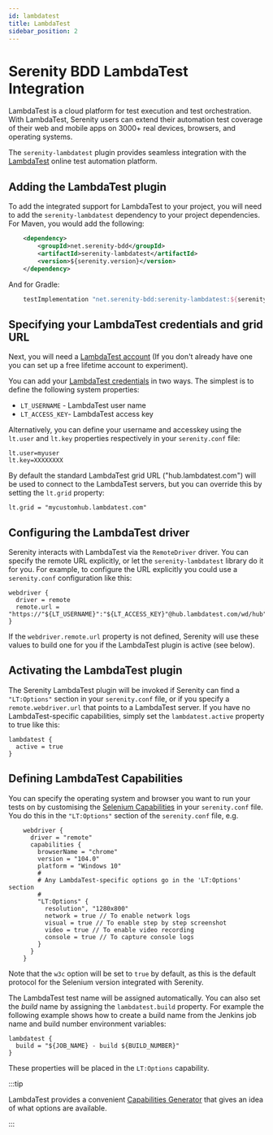 ```yaml
---
id: lambdatest
title: LambdaTest
sidebar_position: 2
---
```

# Serenity BDD LambdaTest Integration

LambdaTest is a cloud platform for test execution and test orchestration. With LambdaTest, Serenity users can extend their automation test coverage of their web and mobile apps on 3000+ real devices, browsers, and operating systems.

The `serenity-lambdatest` plugin provides seamless integration with the [LambdaTest](https://www.lambdatest.com/) online test automation platform. 

## Adding the LambdaTest plugin

To add the integrated support for LambdaTest to your project, you will need to add the `serenity-lambdatest` dependency to your project dependencies. For Maven, you would add the following:
```xml
    <dependency>
        <groupId>net.serenity-bdd</groupId>
        <artifactId>serenity-lambdatest</artifactId>
        <version>${serenity.version}</version>
    </dependency>
```

And for Gradle:
```groovy
    testImplementation "net.serenity-bdd:serenity-lambdatest:${serenityVersion}"
```

## Specifying your LambdaTest credentials and grid URL
Next, you will need a [LambdaTest account](https://accounts.lambdatest.com/register) (If you don't already have one you can set up a free lifetime account to experiment). 

You can add your [LambdaTest credentials](https://www.lambdatest.com/support/docs/using-environment-variables-for-authentication-credentials/) in two ways. The simplest is to define the following system properties:
* `LT_USERNAME` - LambdaTest user name
* `LT_ACCESS_KEY`- LambdaTest access key

Alternatively, you can define your username and accesskey using the `lt.user` and `lt.key` properties respectively in your `serenity.conf` file:

```hocon
lt.user=myuser
lt.key=XXXXXXXX
```

By default the standard LambdaTest grid URL ("hub.lambdatest.com") will be used to connect to the LambdaTest servers, but you can override this by setting the `lt.grid` property:

```hocon
lt.grid = "mycustomhub.lambdatest.com"
```

## Configuring the LambdaTest driver

Serenity interacts with LambdaTest via the `RemoteDriver` driver. You can specify the remote URL explicitly, or let the `serenity-lambdatest` library do it for you. For example, to configure the URL explicitly you could use a `serenity.conf` configuration like this:
```hocon
webdriver {
  driver = remote
  remote.url = "https://"${LT_USERNAME}":"${LT_ACCESS_KEY}"@hub.lambdatest.com/wd/hub"
}
```

If the `webdriver.remote.url` property is not defined, Serenity will use these values to build one for you if the LambdaTest plugin is active (see below).

## Activating the LambdaTest plugin

The Serenity LambdaTest plugin will be invoked if Serenity can find a `"LT:Options"` section in your `serenity.conf` file, or if you specify a `remote.webdriver.url` that points to a LambdaTest server. If you have no LambdaTest-specific capabilities, simply set the `lambdatest.active` property to true like this:

```hocon
lambdatest {
  active = true
}
```

## Defining LambdaTest Capabilities

You can specify the operating system and browser you want to run your tests on by customising the [Selenium Capabilities](https://www.lambdatest.com/support/docs/selenium-automation-capabilities/) in your `serenity.conf` file. You do this in the `"LT:Options"` section of the `serenity.conf` file, e.g.

```hocon
    webdriver {
      driver = "remote"
      capabilities {
        browserName = "chrome"
        version = "104.0"
        platform = "Windows 10"
        #
        # Any LambdaTest-specific options go in the 'LT:Options' section
        #
        "LT:Options" {
          resolution", "1280x800"
          network = true // To enable network logs
          visual = true // To enable step by step screenshot
          video = true // To enable video recording
          console = true // To capture console logs
        }
      }
    }
```

Note that the `w3c` option will be set to `true` by default, as this is the default protocol for the Selenium version integrated with Serenity.

The LambdaTest test name will be assigned automatically. You can also set the _build_ name by assigning the `lambdatest.build` property.
For example the following example shows how to create a build name from the Jenkins job name and build number environment variables:

```hocon
lambdatest {
  build = "${JOB_NAME} - build ${BUILD_NUMBER}"
}
```

These properties will be placed in the `LT:Options` capability.

:::tip

LambdaTest provides a convenient [Capabilities Generator](https://www.lambdatest.com/capabilities-generator/) that gives an idea of what options are available.

:::


